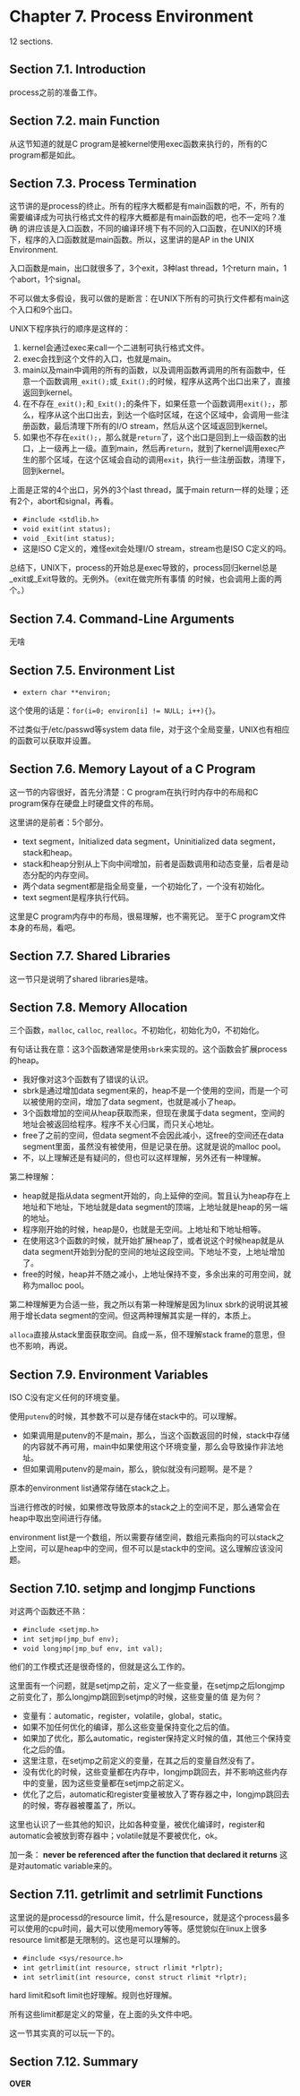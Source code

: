 # Chapter 7. Process Environment

12 sections.

## Section 7.1. Introduction

process之前的准备工作。

## Section 7.2. main Function

从这节知道的就是C program是被kernel使用exec函数来执行的，所有的C program都是如此。

## Section 7.3. Process Termination

这节讲的是process的终止。所有的程序大概都是有main函数的吧，不，所有的需要编译成为可执行格式文件的程序大概都是有main函数的吧，也不一定吗？准确
的讲应该是入口函数，不同的编译环境下有不同的入口函数，在UNIX的环境下，程序的入口函数就是main函数。所以，这里讲的是AP in the UNIX
Environment.

入口函数是main，出口就很多了，3个exit，3种last thread，1个return main，1个abort，1个signal。

不可以做太多假设，我可以做的是断言：在UNIX下所有的可执行文件都有main这个入口和9个出口。

UNIX下程序执行的顺序是这样的：

  1. kernel会通过exec来call一个二进制可执行格式文件。 
  2. exec会找到这个文件的入口，也就是main。 
  3. main以及main中调用的所有的函数，以及调用函数再调用的所有函数中，任意一个函数调用`_exit();`或`_Exit();`的时候，程序从这两个出口出来了，直接返回到kernel。 
  4. 在不存在`_exit();`和`_Exit();`的条件下，如果任意一个函数调用`exit();`，那么，程序从这个出口出去，到达一个临时区域，在这个区域中，会调用一些注册函数，最后清理下所有的I/O stream，然后从这个区域返回到kernel。 
  5. 如果也不存在`exit();`，那么就是`return`了，这个出口是回到上一级函数的出口，上一级再上一级。直到main，然后再`return`，就到了kernel调用exec产生的那个区域，在这个区域会自动的调用`exit`，执行一些注册函数，清理下，回到kernel。 

上面是正常的4个出口，另外的3个last thread，属于main return一样的处理；还有2个，abort和signal，再看。

  * `#include <stdlib.h>`
  * `void exit(int status);`
  * `void _Exit(int status);`
  * 这是ISO C定义的，难怪exit会处理I/O stream，stream也是ISO C定义的吗。 

总结下，UNIX下，process的开始总是exec导致的，process回归kernel总是_exit或_Exit导致的。无例外。（exit在做完所有事情
的时候，也会调用上面的两个。）

## Section 7.4. Command-Line Arguments

无啥

## Section 7.5. Environment List

  * `extern char **environ;`

这个使用的话是：`for(i=0; environ[i] != NULL; i++){}`。

不过类似于/etc/passwd等system data file，对于这个全局变量，UNIX也有相应的函数可以获取并设置。

## Section 7.6. Memory Layout of a C Program

这一节的内容很好，首先分清楚：C program在执行时内存中的布局和C program保存在硬盘上时硬盘文件的布局。

这里讲的是前者：5个部分。

  * text segment，Initialized data segment，Uninitialized data segment，stack和heap。 
  * stack和heap分别从上下向中间增加，前者是函数调用和动态变量，后者是动态分配的内存空间。 
  * 两个data segment都是指全局变量，一个初始化了，一个没有初始化。 
  * text segment是程序执行代码。 

这里是C program内存中的布局，很易理解，也不需死记。 至于C program文件本身的布局，看吧。

## Section 7.7. Shared Libraries

这一节只是说明了shared libraries是啥。

## Section 7.8. Memory Allocation

三个函数，`malloc`, `calloc`, `realloc`。不初始化，初始化为0，不初始化。

有句话让我在意：这3个函数通常是使用`sbrk`来实现的。这个函数会扩展process的heap。

  * 我好像对这3个函数有了错误的认识。 
  * sbrk是通过增加data segment来的，heap不是一个使用的空间，而是一个可以被使用的空间，增加了data segment，也就是减小了heap。 
  * 3个函数增加的空间从heap获取而来，但现在隶属于data segment，空间的地址会被返回给程序。程序不关心归属，而只关心地址。 
  * free了之前的空间，但data segment不会因此减小，这free的空间还在data segment里面，虽然没有被使用，但是记录在册。这就是说的malloc pool。 
  * 不，以上理解还是有疑问的，但也可以这样理解，另外还有一种理解。 

第二种理解：

  * heap就是指从data segment开始的，向上延伸的空间。暂且认为heap存在上地址和下地址，下地址就是data segment的顶端，上地址就是heap的另一端的地址。 
  * 程序刚开始的时候，heap是0，也就是无空间。上地址和下地址相等。 
  * 在使用这3个函数的时候，就开始扩展heap了，或者说这个时候heap就是从data segment开始到分配的空间的地址这段空间。下地址不变，上地址增加了。 
  * free的时候，heap并不随之减小，上地址保持不变，多余出来的可用空间，就称为malloc pool。 

第二种理解更为合适一些，我之所以有第一种理解是因为linux sbrk的说明说其被用于增长data segment的空间。但这两种理解其实是一样的，本质上。

`alloca`直接从stack里面获取空间。自成一系，但不理解stack frame的意思，但也不影响，再说。

## Section 7.9. Environment Variables

ISO C没有定义任何的环境变量。

使用`putenv`的时候，其参数不可以是存储在stack中的。可以理解。

  * 如果调用是putenv的不是main，那么，当这个函数返回的时候，stack中存储的内容就不再可用，main中如果使用这个环境变量，那么会导致操作非法地址。 
  * 但如果调用putenv的是main，那么，貌似就没有问题啊。是不是？ 

原本的environment list通常存储在stack之上。

当进行修改的时候，如果修改导致原本的stack之上的空间不足，那么通常会在heap中取出空间进行存储。

environment
list是一个数组，所以需要存储空间，数组元素指向的可以stack之上空间，可以是heap中的空间，但不可以是stack中的空间。这么理解应该没问题。

## Section 7.10. setjmp and longjmp Functions

对这两个函数还不熟：

  * `#include <setjmp.h>`
  * `int setjmp(jmp_buf env);`
  * `void longjmp(jmp_buf env, int val);`

他们的工作模式还是很奇怪的，但就是这么工作的。

这里面有一个问题，就是setjmp之前，定义了一些变量，在setjmp之后longjmp之前变化了，那么longjmp跳回到setjmp的时候，这些变量的值
是为何？

  * 变量有：automatic，register，volatile，global，static。 
  * 如果不加任何优化的编译，那么这些变量保持变化之后的值。 
  * 如果加了优化，那么automatic，register保持定义时候的值，其他三个保持变化之后的值。 
  * 这里注意，在setjmp之前定义的变量，在其之后的变量自然没有了。 
  * 没有优化的时候，这些变量都在内存中，longjmp跳回去，并不影响这些内存中的变量，因为这些变量都在setjmp之前定义。 
  * 优化了之后，automatic和register变量被放入了寄存器之中，longjmp跳回去的时候，寄存器被覆盖了，所以。 

这里也认识了一些其他的知识，比如各种变量，被优化编译时，register和automatic会被放到寄存器中；volatile就是不要被优化，ok。

加一条： **never be referenced after the function that declared it returns**
这是对automatic variable来的。

## Section 7.11. getrlimit and setrlimit Functions

这里说的是processd的resource
limit，什么是resource，就是这个process最多可以使用的cpu时间，最大可以使用memory等等。感觉貌似在linux上很多resource
limit都是无限制的。这也是可以理解的。

  * `#include <sys/resource.h>`
  * `int getrlimit(int resource, struct rlimit *rlptr);`
  * `int setrlimit(int resource, const struct rlimit *rlptr);`

hard limit和soft limit也好理解。规则也好理解。

所有这些limit都是定义的常量，在上面的头文件中吧。

这一节其实真的可以玩一下的。

## Section 7.12. Summary

**OVER**


